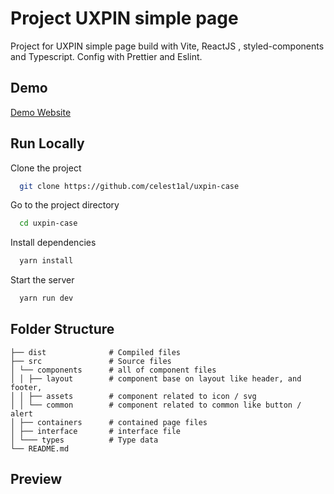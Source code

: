 # Project UXPIN simple page

Project for UXPIN simple page build with Vite, ReactJS , styled-components and Typescript. Config with Prettier and Eslint.

## Demo

[Demo Website](http://localhost:3000)

## Run Locally

Clone the project

```bash
  git clone https://github.com/celest1al/uxpin-case
```

Go to the project directory

```bash
  cd uxpin-case
```

Install dependencies

```bash
  yarn install
```

Start the server

```bash
  yarn run dev
```

## Folder Structure

```
├── dist              # Compiled files
├── src               # Source files
│ └── components      # all of component files
│ │ ├── layout        # component base on layout like header, and footer,
│ │ ├── assets        # component related to icon / svg
│ │ └── common        # component related to common like button / alert
│ ├── containers      # contained page files
│ ├── interface       # interface file
│ └─── types          # Type data
└── README.md
```

## Preview
